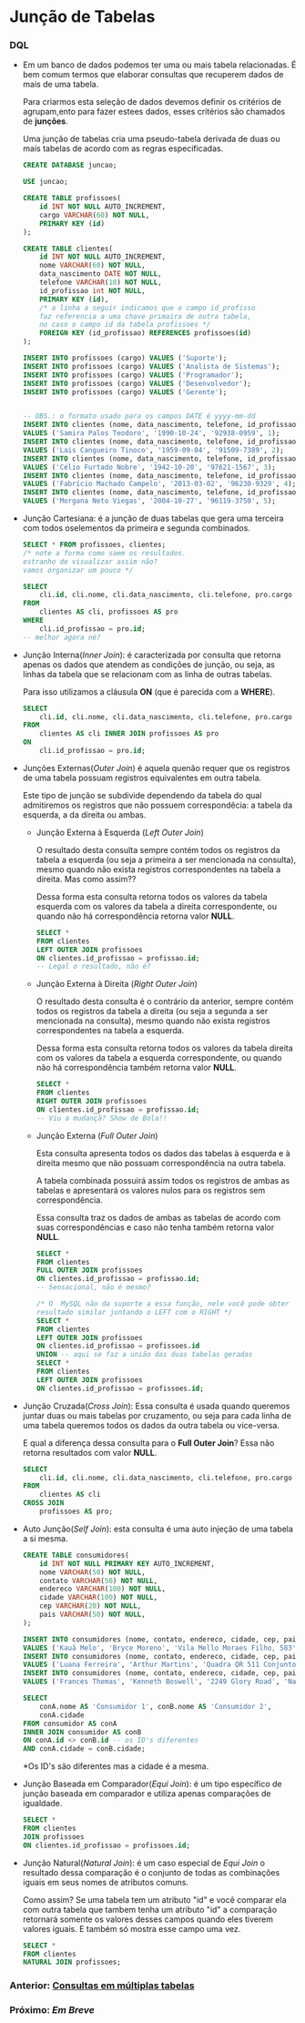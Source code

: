 # Junção de Tabelas

### DQL
* Em um banco de dados podemos ter uma  ou mais tabela relacionadas.
    É bem comum termos que elaborar consultas que recuperem dados de mais de uma tabela.
    
    Para criarmos esta seleção de dados devemos definir os critérios de agrupam,ento para fazer estees dados, esses critérios são chamados de **junções**.

    Uma junção de tabelas cria uma pseudo-tabela derivada de duas ou mais tabelas de acordo com as regras especificadas.

    ```sql
    CREATE DATABASE juncao;
    
    USE juncao;

    CREATE TABLE profissoes(
        id INT NOT NULL AUTO_INCREMENT,
        cargo VARCHAR(60) NOT NULL,
        PRIMARY KEY (id)
    );

    CREATE TABLE clientes(
        id INT NOT NULL AUTO_INCREMENT,
        nome VARCHAR(60) NOT NULL,
        data_nascimento DATE NOT NULL,
        telefone VARCHAR(10) NOT NULL,
        id_profissao int NOT NULL,
        PRIMARY KEY (id),
        /* a linha a seguir indicamos que o campo id_profisso 
        faz referencia a uma chave primaira de outra tabela,
        no caso o campo id da tabela profissoes */
        FOREIGN KEY (id_profissao) REFERENCES profissoes(id)
    );

    INSERT INTO profissoes (cargo) VALUES ('Suporte');
    INSERT INTO profissoes (cargo) VALUES ('Analista de Sistemas');
    INSERT INTO profissoes (cargo) VALUES ('Programador');
    INSERT INTO profissoes (cargo) VALUES ('Desenvolvedor');
    INSERT INTO profissoes (cargo) VALUES ('Gerente');


    -- OBS.: o formato usado para os campos DATE é yyyy-mm-dd
    INSERT INTO clientes (nome, data_nascimento, telefone, id_profissao)
    VALUES ('Samira Palos Teodoro', '1990-10-24', '92938-0959', 1);
    INSERT INTO clientes (nome, data_nascimento, telefone, id_profissao)
    VALUES ('Lais Cangueiro Tinoco', '1959-09-04', '91509-7389', 2);
    INSERT INTO clientes (nome, data_nascimento, telefone, id_profissao)
    VALUES ('Célio Furtado Nobre', '1942-10-20', '97621-1567', 3);
    INSERT INTO clientes (nome, data_nascimento, telefone, id_profissao)
    VALUES ('Fabrício Machado Campelo', '2013-03-02', '96230-9329', 4);
    INSERT INTO clientes (nome, data_nascimento, telefone, id_profissao)
    VALUES ('Morgana Neto Viegas', '2004-10-27', '96119-3750', 5);
    ```

* Junção Cartesiana: é a junção de duas tabelas que gera uma terceira com todos oselementos da primeira e segunda combinados.
    ```sql
    SELECT * FROM profissoes, clientes;
    /* note a forma como saem os resultados.
    estranho de visualizar assim não?
    vamos organizar um pouco */

    SELECT
        cli.id, cli.nome, cli.data_nascimento, cli.telefone, pro.cargo
    FROM
        clientes AS cli, profissoes AS pro
    WHERE
        cli.id_profissao = pro.id;
    -- melhor agora né?
    ```
* Junção Interna(_Inner Join_): é caracterizada por consulta que retorna apenas os dados que atendem as condições de junção, ou seja, as linhas da tabela que se relacionam com as linha de outras tabelas.

    Para isso utilizamos a cláusula __ON__ (que é parecida com a __WHERE__).
    
    ```sql
    SELECT
        cli.id, cli.nome, cli.data_nascimento, cli.telefone, pro.cargo
    FROM
        clientes AS cli INNER JOIN profissoes AS pro
    ON
        cli.id_profissao = pro.id;
    ```

* Junções Externas(_Outer Join_) é aquela quenão requer que os registros de uma tabela possuam registros equivalentes em outra tabela.

    Este tipo de junção se subdivide dependendo da tabela do qual admitiremos os registros que não possuem correspondêcia: a tabela da esquerda, a da direita ou ambas.
    
    * Junção Externa à Esquerda (_Left Outer Join_)

        O resultado desta consulta sempre contém todos os registros da tabela a esquerda (ou seja a primeira a ser mencionada na consulta), mesmo quando não exista registros correspondentes na tabela a direita.
        Mas como assim??

        Dessa forma esta consulta retorna todos os valores da tabela esquerda com os valores da tabela a direita correspondente, ou quando não há correspondência retorna valor __NULL__.
        ```sql
        SELECT *
        FROM clientes
        LEFT OUTER JOIN profissoes
        ON clientes.id_profissao = profissao.id;
        -- Legal o resultado, não é?
        ```
    * Junção Externa à Direita (_Right Outer Join_)

        O resultado desta consulta é o contrário da anterior, sempre contém todos os registros da tabela a direita (ou seja a segunda a ser mencionada na consulta), mesmo quando não exista registros correspondentes na tabela a esquerda.

        Dessa forma esta consulta retorna todos os valores da tabela direita com os valores da tabela a esquerda correspondente, ou quando não há correspondência também retorna valor __NULL__.
        ```sql
        SELECT *
        FROM clientes
        RIGHT OUTER JOIN profissoes
        ON clientes.id_profissao = profissao.id;
        -- Viu a mudançã? Show de Bola!!
        ```

    * Junção Externa (_Full Outer Join_)

        Esta consulta apresenta todos os dados das tabelas à esquerda e à direita mesmo que não possuam correspondência na outra tabela.

        A tabela combinada possuirá assim todos os registros de ambas as tabelas e apresentará os valores nulos para os registros sem correspondência.

        Essa consulta traz os dados de ambas as tabelas de acordo com suas correspondências e caso não tenha também retorna valor __NULL__.
        ```sql
        SELECT *
        FROM clientes
        FULL OUTER JOIN profissoes
        ON clientes.id_profissao = profissao.id;
        -- Sensacional, não é mesmo?

        /* O  MySQL não da suporte a essa função, nele você pode obter
        resultado similar juntando o LEFT com o RIGHT */
        SELECT *
        FROM clientes
        LEFT OUTER JOIN profissoes
        ON clientes.id_profissao = profissoes.id
        UNION -- aqui se faz a união das duas tabelas geradas
        SELECT *
        FROM clientes
        LEFT OUTER JOIN profissoes
        ON clientes.id_profissao = profissoes.id;
        ```

* Junção Cruzada(_Cross Join_): Essa consulta é usada quando queremos juntar duas ou mais tabelas por cruzamento, ou seja para cada linha de uma tabela queremos todos os dados da outra tabela ou vice-versa.

    E  qual a diferença dessa consulta para o __Full Outer Join__? Essa não retorna resultados com valor __NULL__.

    ```sql
    SELECT
        cli.id, cli.nome, cli.data_nascimento, cli.telefone, pro.cargo
    FROM
        clientes AS cli
    CROSS JOIN
        profissoes AS pro;
    ```

* Auto Junção(_Self Join_): esta consulta é uma auto injeção de uma tabela a si mesma.
    ```sql
    CREATE TABLE consumidores(
        id INT NOT NULL PRIMARY KEY AUTO_INCREMENT,
        nome VARCHAR(50) NOT NULL,
        contato VARCHAR(50) NOT NULL,
        endereco VARCHAR(100) NOT NULL,
        cidade VARCHAR(100) NOT NULL,
        cep VARCHAR(20) NOT NULL,
        pais VARCHAR(50) NOT NULL,
    );

    INSERT INTO consumidores (nome, contato, endereco, cidade, cep, pais)
    VALUES ('Kauã Melo', 'Bryce Moreno', 'Vila Mello Moraes Filho, 583', 'Salvador', '40352-230', 'Brasil');
    INSERT INTO consumidores (nome, contato, endereco, cidade, cep, pais)
    VALUES ('Luana Ferreira', 'Arthur Martins', 'Quadra QR 511 Conjunto 02 1996', 'Samambaia', '72313-702', 'Brasil');
    INSERT INTO consumidores (nome, contato, endereco, cidade, cep, pais)
    VALUES ('Frances Thomas', 'Kenneth Boswell', '2249 Glory Road', 'Nashville', '37201', 'Estados Unidos');

    SELECT
        conA.nome AS 'Consumidor 1', conB.nome AS 'Consumidor 2',
        conA.cidade
    FROM consumidor AS conA
    INNER JOIN consumidor AS conB
    ON conA.id <> conB.id -- os ID's diferentes
    AND conA.cidade = conB.cidade;
    ```
    *Os ID's são diferentes mas a cidade é a mesma.

* Junção Baseada em Comparador(_Equi Join_): é um tipo específico de junção baseada em comparador e utiliza apenas comparações de igualdade.
    ```sql
    SELECT *
    FROM clientes
    JOIN profissoes
    ON clientes.id_profissao = profissoes.id;
    ```

* Junção Natural(_Natural Join_): é um caso especial de _Equi Join_ o resultado dessa comparação é o conjunto de todas as combinações iguais em seus nomes de atributos comuns.

    Como assim? Se uma tabela tem um atributo "id" e você comparar ela com outra tabela que tambem tenha um atributo "id" a comparação retornará somente os valores desses campos quando eles tiverem valores iguais. E também só mostra esse campo uma vez.
    ```sql
    SELECT *
    FROM clientes
    NATURAL JOIN profissoes;
    ```

### Anterior: [Consultas em múltiplas tabelas](https://github.com/GabrielJulio/bd/blob/master/SQL/08_multiplas_tabelas/README.md)

### Próximo: _Em Breve_